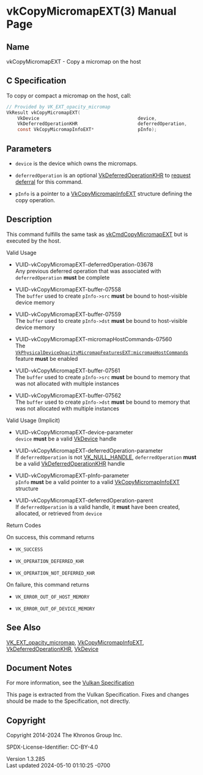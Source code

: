 # vkCopyMicromapEXT(3) Manual Page

## Name

vkCopyMicromapEXT - Copy a micromap on the host



## <a href="#_c_specification" class="anchor"></a>C Specification

To copy or compact a micromap on the host, call:

``` c
// Provided by VK_EXT_opacity_micromap
VkResult vkCopyMicromapEXT(
    VkDevice                                    device,
    VkDeferredOperationKHR                      deferredOperation,
    const VkCopyMicromapInfoEXT*                pInfo);
```

## <a href="#_parameters" class="anchor"></a>Parameters

- `device` is the device which owns the micromaps.

- `deferredOperation` is an optional
  [VkDeferredOperationKHR](https://registry.khronos.org/vulkan/specs/1.3-extensions/man/html/VkDeferredOperationKHR.html) to <a
  href="https://registry.khronos.org/vulkan/specs/1.3-extensions/html/vkspec.html#deferred-host-operations-requesting"
  target="_blank" rel="noopener">request deferral</a> for this command.

- `pInfo` is a pointer to a
  [VkCopyMicromapInfoEXT](https://registry.khronos.org/vulkan/specs/1.3-extensions/man/html/VkCopyMicromapInfoEXT.html) structure defining
  the copy operation.

## <a href="#_description" class="anchor"></a>Description

This command fulfills the same task as
[vkCmdCopyMicromapEXT](https://registry.khronos.org/vulkan/specs/1.3-extensions/man/html/vkCmdCopyMicromapEXT.html) but is executed by the
host.

Valid Usage

- <a href="#VUID-vkCopyMicromapEXT-deferredOperation-03678"
  id="VUID-vkCopyMicromapEXT-deferredOperation-03678"></a>
  VUID-vkCopyMicromapEXT-deferredOperation-03678  
  Any previous deferred operation that was associated with
  `deferredOperation` **must** be complete

- <a href="#VUID-vkCopyMicromapEXT-buffer-07558"
  id="VUID-vkCopyMicromapEXT-buffer-07558"></a>
  VUID-vkCopyMicromapEXT-buffer-07558  
  The `buffer` used to create `pInfo->src` **must** be bound to
  host-visible device memory

- <a href="#VUID-vkCopyMicromapEXT-buffer-07559"
  id="VUID-vkCopyMicromapEXT-buffer-07559"></a>
  VUID-vkCopyMicromapEXT-buffer-07559  
  The `buffer` used to create `pInfo->dst` **must** be bound to
  host-visible device memory

- <a href="#VUID-vkCopyMicromapEXT-micromapHostCommands-07560"
  id="VUID-vkCopyMicromapEXT-micromapHostCommands-07560"></a>
  VUID-vkCopyMicromapEXT-micromapHostCommands-07560  
  The <a
  href="https://registry.khronos.org/vulkan/specs/1.3-extensions/html/vkspec.html#features-micromapHostCommands"
  target="_blank"
  rel="noopener"><code>VkPhysicalDeviceOpacityMicromapFeaturesEXT</code>::<code>micromapHostCommands</code></a>
  feature **must** be enabled

- <a href="#VUID-vkCopyMicromapEXT-buffer-07561"
  id="VUID-vkCopyMicromapEXT-buffer-07561"></a>
  VUID-vkCopyMicromapEXT-buffer-07561  
  The `buffer` used to create `pInfo->src` **must** be bound to memory
  that was not allocated with multiple instances

- <a href="#VUID-vkCopyMicromapEXT-buffer-07562"
  id="VUID-vkCopyMicromapEXT-buffer-07562"></a>
  VUID-vkCopyMicromapEXT-buffer-07562  
  The `buffer` used to create `pInfo->dst` **must** be bound to memory
  that was not allocated with multiple instances

Valid Usage (Implicit)

- <a href="#VUID-vkCopyMicromapEXT-device-parameter"
  id="VUID-vkCopyMicromapEXT-device-parameter"></a>
  VUID-vkCopyMicromapEXT-device-parameter  
  `device` **must** be a valid [VkDevice](https://registry.khronos.org/vulkan/specs/1.3-extensions/man/html/VkDevice.html) handle

- <a href="#VUID-vkCopyMicromapEXT-deferredOperation-parameter"
  id="VUID-vkCopyMicromapEXT-deferredOperation-parameter"></a>
  VUID-vkCopyMicromapEXT-deferredOperation-parameter  
  If `deferredOperation` is not [VK_NULL_HANDLE](https://registry.khronos.org/vulkan/specs/1.3-extensions/man/html/VK_NULL_HANDLE.html),
  `deferredOperation` **must** be a valid
  [VkDeferredOperationKHR](https://registry.khronos.org/vulkan/specs/1.3-extensions/man/html/VkDeferredOperationKHR.html) handle

- <a href="#VUID-vkCopyMicromapEXT-pInfo-parameter"
  id="VUID-vkCopyMicromapEXT-pInfo-parameter"></a>
  VUID-vkCopyMicromapEXT-pInfo-parameter  
  `pInfo` **must** be a valid pointer to a valid
  [VkCopyMicromapInfoEXT](https://registry.khronos.org/vulkan/specs/1.3-extensions/man/html/VkCopyMicromapInfoEXT.html) structure

- <a href="#VUID-vkCopyMicromapEXT-deferredOperation-parent"
  id="VUID-vkCopyMicromapEXT-deferredOperation-parent"></a>
  VUID-vkCopyMicromapEXT-deferredOperation-parent  
  If `deferredOperation` is a valid handle, it **must** have been
  created, allocated, or retrieved from `device`

Return Codes

On success, this command returns  
- `VK_SUCCESS`

- `VK_OPERATION_DEFERRED_KHR`

- `VK_OPERATION_NOT_DEFERRED_KHR`

On failure, this command returns  
- `VK_ERROR_OUT_OF_HOST_MEMORY`

- `VK_ERROR_OUT_OF_DEVICE_MEMORY`

## <a href="#_see_also" class="anchor"></a>See Also

[VK_EXT_opacity_micromap](https://registry.khronos.org/vulkan/specs/1.3-extensions/man/html/VK_EXT_opacity_micromap.html),
[VkCopyMicromapInfoEXT](https://registry.khronos.org/vulkan/specs/1.3-extensions/man/html/VkCopyMicromapInfoEXT.html),
[VkDeferredOperationKHR](https://registry.khronos.org/vulkan/specs/1.3-extensions/man/html/VkDeferredOperationKHR.html),
[VkDevice](https://registry.khronos.org/vulkan/specs/1.3-extensions/man/html/VkDevice.html)

## <a href="#_document_notes" class="anchor"></a>Document Notes

For more information, see the <a
href="https://registry.khronos.org/vulkan/specs/1.3-extensions/html/vkspec.html#vkCopyMicromapEXT"
target="_blank" rel="noopener">Vulkan Specification</a>

This page is extracted from the Vulkan Specification. Fixes and changes
should be made to the Specification, not directly.

## <a href="#_copyright" class="anchor"></a>Copyright

Copyright 2014-2024 The Khronos Group Inc.

SPDX-License-Identifier: CC-BY-4.0

Version 1.3.285  
Last updated 2024-05-10 01:10:25 -0700
